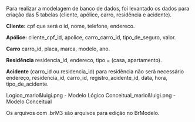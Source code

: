Para realizar a modelagem de banco de dados, foi levantado os dados para criação das 5 tabelas (cliente, apólice, carro, residência e acidente). 

**Cliente:** cpf que será o id, nome, telefone, endereco.

**Apólice:** cliente_cpf_id, apolice, carro_carro_id, tipo_de_seguro, valor.

**Carro** carro_id, placa, marca, modelo, ano.

**Residência** residencia_id, endereco, tipo = (casa, apartamento).

**Acidente** (carro_id ou residencia_id) para residência não será necessário endereço, residencia_id, carro_id, registro_acidente_id, data, hora, tipo_de_acidente. 

Logico_mario&luigi.png - Modelo Lógico
Conceitual_mario&luigi.png - Modelo Conceitual

Os arquivos com .brM3 são arquivos para edição no BrModelo.




